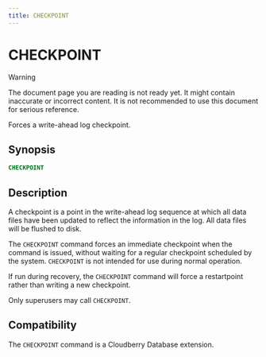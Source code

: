 ```yaml
---
title: CHECKPOINT
---
```


# CHECKPOINT

> [!WARNING]
> The document page you are reading is not ready yet. It might contain inaccurate or incorrect content. It is not recommended to use this document for serious reference.

Forces a write-ahead log checkpoint.

## Synopsis

```sql
CHECKPOINT
```

## Description

A checkpoint is a point in the write-ahead log sequence at which all data files have been updated to reflect the information in the log. All data files will be flushed to disk.

The `CHECKPOINT` command forces an immediate checkpoint when the command is issued, without waiting for a regular checkpoint scheduled by the system. `CHECKPOINT` is not intended for use during normal operation.

If run during recovery, the `CHECKPOINT` command will force a restartpoint rather than writing a new checkpoint.

Only superusers may call `CHECKPOINT`.

## Compatibility

The `CHECKPOINT` command is a Cloudberry Database extension.
